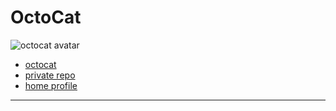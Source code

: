 # OctoCat

![octocat avatar](../.avatars/octocat.jpeg)

- [octocat](https://github.com/octocat)
- [private repo](https://github.com/lab-antwerp-1/octocat)
- [home profile](https://github.com/lab-antwerp-1/home#octocat)

---
